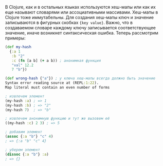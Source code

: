 В Clojure, как и в остальных языках используются хеш-мапы или как их еще называют словарями или ассоциативными массивами.  Хеш-мапы в Clojure тоже иммутабельны. Для создания хеш-мапы ключ и значение записываются в фигурных скобках `{key value}`. Важно, что в создаваемом словаре каждому ключу записывается соответствующее значение, иначе возникнет синтаксическая ошибка. Теперь рассмотрим примеры:

```clojure
(def my-hash
  {:a 1
   :b "2"
   :c (fn [a b] (+ a b)) ; анонимная функция
   "val" 12.2
   7 "b"})

(def wrong-hash {"a"}) ; у ключа хеш-мапы всегда должно быть значение
Syntax error reading source at (REPL:1:22).
Map literal must contain an even number of forms

; извлечем элемент
(my-hash :a) ; => 1
(my-hash :b) ; => "2"
(my-hash 7)  ; => "b"

; извлечем анонимную функцию и тут же вызовем её
((my-hash :c) 2 3) ; => 5

; добавим элемент
(assoc {:a "b"} "c" 4)
; => {:a "b" "c" 4}

; уберем элемент
(dissoc {:a "b"} :a)
; => {}
```
